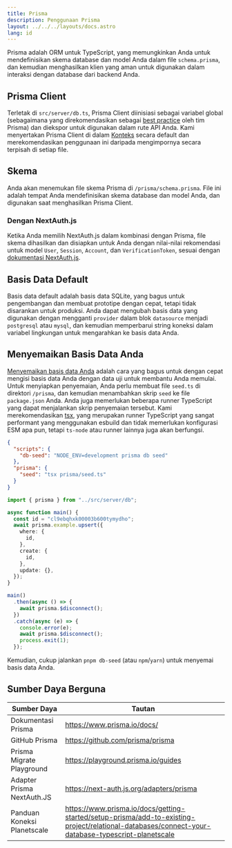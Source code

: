 ```yaml
---
title: Prisma
description: Penggunaan Prisma
layout: ../../../layouts/docs.astro
lang: id
---
```


Prisma adalah ORM untuk TypeScript, yang memungkinkan Anda untuk mendefinisikan skema database dan model Anda dalam file `schema.prisma`, dan kemudian menghasilkan klien yang aman untuk digunakan dalam interaksi dengan database dari backend Anda.

## Prisma Client

Terletak di `src/server/db.ts`, Prisma Client diinisiasi sebagai variabel global (sebagaimana yang direkomendasikan sebagai [best practice](https://www.prisma.io/docs/guides/database/troubleshooting-orm/help-articles/nextjs-prisma-client-dev-practices#problem) oleh tim Prisma) dan diekspor untuk digunakan dalam rute API Anda. Kami menyertakan Prisma Client di dalam [Konteks](/id/usage/trpc#-serverapitrpcts) secara default dan merekomendasikan penggunaan ini daripada mengimpornya secara terpisah di setiap file.

## Skema

Anda akan menemukan file skema Prisma di `/prisma/schema.prisma`. File ini adalah tempat Anda mendefinisikan skema database dan model Anda, dan digunakan saat menghasilkan Prisma Client.

### Dengan NextAuth.js

Ketika Anda memilih NextAuth.js dalam kombinasi dengan Prisma, file skema dihasilkan dan disiapkan untuk Anda dengan nilai-nilai rekomendasi untuk model `User`, `Session`, `Account`, dan `VerificationToken`, sesuai dengan [dokumentasi NextAuth.js](https://next-auth.js.org/adapters/prisma).

## Basis Data Default

Basis data default adalah basis data SQLite, yang bagus untuk pengembangan dan membuat prototipe dengan cepat, tetapi tidak disarankan untuk produksi. Anda dapat mengubah basis data yang digunakan dengan mengganti `provider` dalam blok `datasource` menjadi `postgresql` atau `mysql`, dan kemudian memperbarui string koneksi dalam variabel lingkungan untuk mengarahkan ke basis data Anda.

## Menyemaikan Basis Data Anda

[Menyemaikan basis data Anda](https://www.prisma.io/docs/guides/database/seed-database) adalah cara yang bagus untuk dengan cepat mengisi basis data Anda dengan data uji untuk membantu Anda memulai. Untuk menyiapkan penyemaian, Anda perlu membuat file `seed.ts` di direktori `/prisma`, dan kemudian menambahkan skrip `seed` ke file `package.json` Anda. Anda juga memerlukan beberapa runner TypeScript yang dapat menjalankan skrip penyemaian tersebut. Kami merekomendasikan [tsx](https://github.com/esbuild-kit/tsx), yang merupakan runner TypeScript yang sangat performant yang menggunakan esbuild dan tidak memerlukan konfigurasi ESM apa pun, tetapi `ts-node` atau runner lainnya juga akan berfungsi.

```jsonc:package.json
{
  "scripts": {
    "db-seed": "NODE_ENV=development prisma db seed"
  },
  "prisma": {
    "seed": "tsx prisma/seed.ts"
  }
}
```

```ts:prisma/seed.ts
import { prisma } from "../src/server/db";

async function main() {
  const id = "cl9ebqhxk00003b600tymydho";
  await prisma.example.upsert({
    where: {
      id,
    },
    create: {
      id,
    },
    update: {},
  });
}

main()
  .then(async () => {
    await prisma.$disconnect();
  })
  .catch(async (e) => {
    console.error(e);
    await prisma.$disconnect();
    process.exit(1);
  });
```

Kemudian, cukup jalankan `pnpm db-seed` (atau `npm`/`yarn`) untuk menyemai basis data Anda.

## Sumber Daya Berguna

| Sumber Daya                     | Tautan                                                                                                                                               |
| ------------------------------- | ----------------------------------------------------------------------------------------------------------------------------------------------------- |
| Dokumentasi Prisma              | <https://www.prisma.io/docs/>                                                                                                                           |
| GitHub Prisma                  | <https://github.com/prisma/prisma>                                                                                                                      |
| Prisma Migrate Playground      | <https://playground.prisma.io/guides>                                                                                                                   |
| Adapter Prisma NextAuth.JS     | <https://next-auth.js.org/adapters/prisma>                                                                                                              |
| Panduan Koneksi Planetscale    | <https://www.prisma.io/docs/getting-started/setup-prisma/add-to-existing-project/relational-databases/connect-your-database-typescript-planetscale> |

